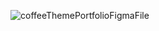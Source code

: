 ![coffeeThemePortfolioFigmaFile](https://github.com/KarenDouglas/portfolioCoffee/assets/79128405/6d7f675c-8416-4cd8-a0c7-e8abfdccae3e)


